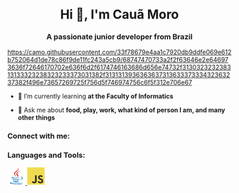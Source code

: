 <h1 align="center">Hi 👋, I'm Cauã Moro</h1>
<h3 align="center">A passionate junior developer from Brazil</h3>

https://camo.githubusercontent.com/33f78679e4aa1c7920db9ddfe069e612b752064d1de78c86f9de11fc243a5cb9/68747470733a2f2f63646e2e646973636f72646170702e636f6d2f6174746163686d656e74732f313032323238313133323238323233373031382f313131393636363731363337333432363237382f496e73657269725f756d5f746974756c6f5f312e706e67

- 🌱 I’m currently learning **at the Faculty of Informatics**

- 💬 Ask me about **food, play, work, what kind of person I am, and many other things**

<h3 align="left">Connect with me:</h3>
<p align="left">
</p>

<h3 align="left">Languages and Tools:</h3>
<p align="left"> <a href="https://www.java.com" target="_blank" rel="noreferrer"> <img src="https://raw.githubusercontent.com/devicons/devicon/master/icons/java/java-original.svg" alt="java" width="40" height="40"/> </a> <a href="https://developer.mozilla.org/en-US/docs/Web/JavaScript" target="_blank" rel="noreferrer"> <img src="https://raw.githubusercontent.com/devicons/devicon/master/icons/javascript/javascript-original.svg" alt="javascript" width="40" height="40"/> </a> </p>
